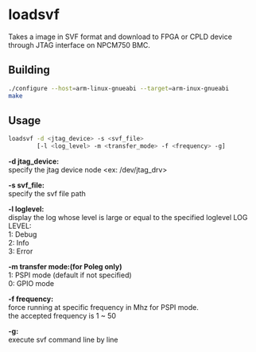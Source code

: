 # loadsvf

Takes a image in SVF format and download to FPGA or CPLD device through JTAG interface on NPCM750 BMC.

## Building

```bash
./configure --host=arm-linux-gnueabi --target=arm-inux-gnueabi
make
```

## Usage

```bash
loadsvf -d <jtag_device> -s <svf_file>
        [-l <log_level> -m <transfer_mode> -f <frequency> -g]
```

**-d jtag_device:**  
specify the jtag device node <ex: /dev/jtag_drv>

**-s svf_file:**  
specify the svf file path  

**-l loglevel:**  
display the log whose level is large or equal to the specified loglevel
LOG LEVEL:  
1: Debug  
2: Info  
3: Error  

**-m transfer mode:(for Poleg only)**  
1: PSPI mode (default if not specified)  
0: GPIO mode  

**-f frequency:**  
force running at specific frequency in Mhz for PSPI mode.  
the accepted frequency is 1 ~ 50  

**-g:**  
execute svf command line by line  


